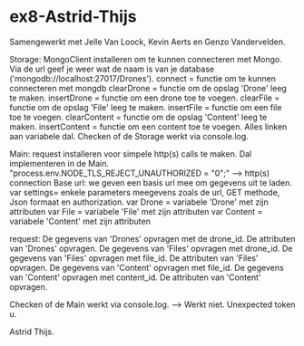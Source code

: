 # ex8-Astrid-Thijs

Samengewerkt met Jelle Van Loock, Kevin Aerts en Genzo Vandervelden.

Storage:
  MongoClient installeren om te kunnen connecteren met Mongo.
  Via de url geef je weer wat de naam is van je database ('mongodb://localhost:27017/Drones').
    connect =       functie om te kunnen connecteren met mongdb
    clearDrone =    functie om de opslag 'Drone' leeg te maken.
    insertDrone =   functie om een drone toe te voegen.
    clearFile =     functie om de opslag 'File' leeg te maken.
    insertFile =    functie om een file toe te voegen.
    clearContent =  functie om de opslag 'Content' leeg te maken.
    insertContent = functie om een content toe te voegen.
  Alles linken aan variabele dal. 
  Checken of de Storage werkt via console.log.
  
Main:
  request installeren voor simpele http(s) calls te maken.
  Dal implementeren in de Main.
  "process.env.NODE_TLS_REJECT_UNAUTHORIZED = "0";"   --> http(s) connection
  Base url: we geven een basis url mee om gegevens uit te laden.
    var settings=   enkele parameters meegevens zoals de url, GET methode, Json formaat en authorization.
    var Drone =     variabele 'Drone' met zijn attributen
    var File =      variabele 'File' met zijn attributen
    var Content =   variabele 'Content' met zijn attributen
  
  request:
    De gegevens van 'Drones' opvragen met de drone_id.
      De attributen van 'Drones' opvragen.
        De gegevens van 'Files' opvragen met drone_id.
          De gegevens van 'Files' opvragen met file_id.
            De attributen van 'Files' opvragen.
              De gegevens van 'Content' opvragen met file_id.
                De gegevens van 'Content' opvragen met content_id.
                  De attributen van 'Content' opvragen.
   
  Checken of de Main werkt via console.log. 
  --> Werkt niet. Unexpected token u. 
  
  
  Astrid Thijs.
